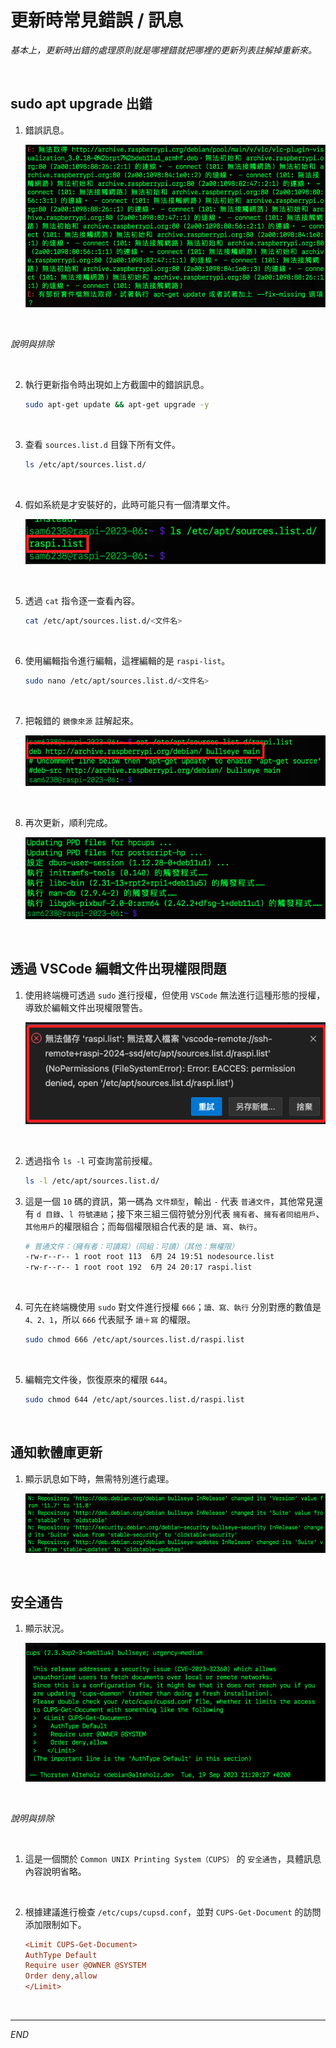 # 更新時常見錯誤 / 訊息

_基本上，更新時出錯的處理原則就是哪裡錯就把哪裡的更新列表註解掉重新來。_

<br>

## sudo apt upgrade 出錯

1. 錯誤訊息。

   ![](images/img_04.png)

<br>

_說明與排除_

<br>

2. 執行更新指令時出現如上方截圖中的錯誤訊息。

   ```bash
   sudo apt-get update && apt-get upgrade -y
   ```

<br>

3. 查看 `sources.list.d` 目錄下所有文件。

   ```bash
   ls /etc/apt/sources.list.d/
   ```

<br>

4. 假如系統是才安裝好的，此時可能只有一個清單文件。
   
   ![](images/img_09.png)

<br>

5. 透過 `cat` 指令逐一查看內容。

   ```bash
   cat /etc/apt/sources.list.d/<文件名>
   ```

<br>

6. 使用編輯指令進行編輯，這裡編輯的是 `raspi-list`。

   ```bash
   sudo nano /etc/apt/sources.list.d/<文件名>
   ```

<br>

7. 把報錯的 `鏡像來源` 註解起來。

   ![](images/img_10.png)

<br>

8. 再次更新，順利完成。

   ![](images/img_11.png)

<br>

## 透過 VSCode 編輯文件出現權限問題

1. 使用終端機可透過 `sudo` 進行授權，但使用 `VSCode` 無法進行這種形態的授權，導致於編輯文件出現權限警告。

   ![](images/img_22.png)

<br>

2. 透過指令 `ls -l` 可查詢當前授權。

   ```bash
   ls -l /etc/apt/sources.list.d/
   ```

3. 這是一個 `10` 碼的資訊，第一碼為 `文件類型`，輸出 `-` 代表 `普通文件`，其他常見還有 `d 目錄`、`l 符號連結`；接下來三組三個符號分別代表 `擁有者`、`擁有者同組用戶`、`其他用戶`的權限組合；而每個權限組合代表的是 `讀`、`寫`、`執行`。

   ```bash
   # 普通文件：（擁有者：可讀寫）（同組：可讀）（其他：無權限）
   -rw-r--r-- 1 root root 113  6月 24 19:51 nodesource.list
   -rw-r--r-- 1 root root 192  6月 24 20:17 raspi.list
   ```

<br>

4. 可先在終端機使用 `sudo` 對文件進行授權 `666`；`讀、寫、執行` 分別對應的數值是 `4、2、1`，所以 `666` 代表賦予 `讀＋寫` 的權限。

   ```bash
   sudo chmod 666 /etc/apt/sources.list.d/raspi.list
   ```

<br>

5. 編輯完文件後，恢復原來的權限 `644`。

   ```bash
   sudo chmod 644 /etc/apt/sources.list.d/raspi.list
   ```

<br>

## 通知軟體庫更新

1. 顯示訊息如下時，無需特別進行處理。

   ![](images/img_06.png)

<br>

## 安全通告 

1. 顯示狀況。

   ![](images/img_07.png)

<br>

_說明與排除_

<br>

1. 這是一個關於 `Common UNIX Printing System（CUPS）` 的 `安全通告`，具體訊息內容說明省略。

<br>

2. 根據建議進行檢查 `/etc/cups/cupsd.conf`，並對 `CUPS-Get-Document` 的訪問添加限制如下。

   ```ini
   <Limit CUPS-Get-Document>
   AuthType Default
   Require user @OWNER @SYSTEM
   Order deny,allow
   </Limit>
   ```

<br>

___

_END_